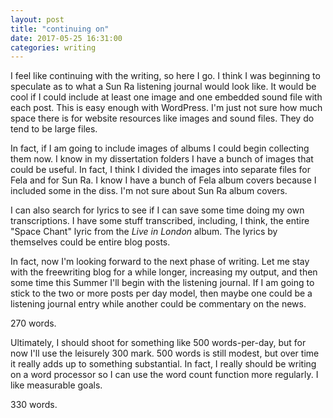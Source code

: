```yaml
---
layout: post
title: "continuing on"
date: 2017-05-25 16:31:00
categories: writing
---
```


I feel like continuing with the writing, so here I go. I think I was beginning to speculate as to what a Sun Ra listening journal would look like. It would be cool if I could include at least one image and one embedded sound file with each post. This is easy enough with WordPress. I'm just not sure how much space there is for website resources like images and sound files. They do tend to be large files.

In fact, if I am going to include images of albums I could begin collecting them now. I know in my dissertation folders I have a bunch of images that could be useful. In fact, I think I divided the images into separate files for Fela and for Sun Ra. I know I have a bunch of Fela album covers because I included some in the diss. I'm not sure about Sun Ra album covers.

I can also search for lyrics to see if I can save some time doing my own transcriptions. I have some stuff transcribed, including, I think, the entire "Space Chant" lyric from the *Live in London* album. The lyrics by themselves could be entire blog posts.

In fact, now I'm looking forward to the next phase of writing. Let me stay with the freewriting blog for a while longer, increasing my output, and then some time this Summer I'll begin with the listening journal. If I am going to stick to the two or more posts per day model, then maybe one could be a listening journal entry while another could be commentary on the news.

270 words.

Ultimately, I should shoot for something like 500 words-per-day, but for now I'll use the leisurely 300 mark. 500 words is still modest, but over time it really adds up to something substantial. In fact, I really should be writing on a word processor so I can use the word count function more regularly. I like measurable goals.

330 words.

